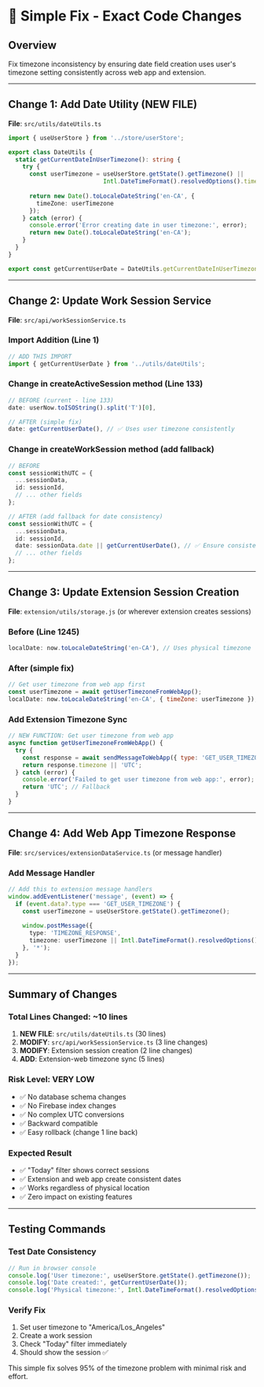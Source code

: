 # 🔧 Simple Fix - Exact Code Changes

## **Overview**
Fix timezone inconsistency by ensuring date field creation uses user's timezone setting consistently across web app and extension.

---

## **Change 1: Add Date Utility (NEW FILE)**
**File**: `src/utils/dateUtils.ts`

```typescript
import { useUserStore } from '../store/userStore';

export class DateUtils {
  static getCurrentDateInUserTimezone(): string {
    try {
      const userTimezone = useUserStore.getState().getTimezone() || 
                           Intl.DateTimeFormat().resolvedOptions().timeZone;
      
      return new Date().toLocaleDateString('en-CA', { 
        timeZone: userTimezone 
      });
    } catch (error) {
      console.error('Error creating date in user timezone:', error);
      return new Date().toLocaleDateString('en-CA');
    }
  }
}

export const getCurrentUserDate = DateUtils.getCurrentDateInUserTimezone;
```

---

## **Change 2: Update Work Session Service**
**File**: `src/api/workSessionService.ts`

### **Import Addition (Line 1)**
```typescript
// ADD THIS IMPORT
import { getCurrentUserDate } from '../utils/dateUtils';
```

### **Change in createActiveSession method (Line 133)**
```typescript
// BEFORE (current - line 133)
date: userNow.toISOString().split('T')[0],

// AFTER (simple fix)
date: getCurrentUserDate(), // ✅ Uses user timezone consistently
```

### **Change in createWorkSession method (add fallback)**
```typescript
// BEFORE
const sessionWithUTC = {
  ...sessionData,
  id: sessionId,
  // ... other fields
};

// AFTER (add fallback for date consistency)
const sessionWithUTC = {
  ...sessionData,
  id: sessionId,
  date: sessionData.date || getCurrentUserDate(), // ✅ Ensure consistent date
  // ... other fields
};
```

---

## **Change 3: Update Extension Session Creation**
**File**: `extension/utils/storage.js` (or wherever extension creates sessions)

### **Before (Line 1245)**
```javascript
localDate: now.toLocaleDateString('en-CA'), // Uses physical timezone
```

### **After (simple fix)**
```javascript
// Get user timezone from web app first
const userTimezone = await getUserTimezoneFromWebApp();
localDate: now.toLocaleDateString('en-CA', { timeZone: userTimezone }), // ✅ Uses user timezone
```

### **Add Extension Timezone Sync**
```javascript
// NEW FUNCTION: Get user timezone from web app
async function getUserTimezoneFromWebApp() {
  try {
    const response = await sendMessageToWebApp({ type: 'GET_USER_TIMEZONE' });
    return response.timezone || 'UTC';
  } catch (error) {
    console.error('Failed to get user timezone from web app:', error);
    return 'UTC'; // Fallback
  }
}
```

---

## **Change 4: Add Web App Timezone Response**
**File**: `src/services/extensionDataService.ts` (or message handler)

### **Add Message Handler**
```typescript
// Add this to extension message handlers
window.addEventListener('message', (event) => {
  if (event.data?.type === 'GET_USER_TIMEZONE') {
    const userTimezone = useUserStore.getState().getTimezone();
    
    window.postMessage({
      type: 'TIMEZONE_RESPONSE',
      timezone: userTimezone || Intl.DateTimeFormat().resolvedOptions().timeZone
    }, '*');
  }
});
```

---

## **Summary of Changes**

### **Total Lines Changed: ~10 lines**
1. **NEW FILE**: `src/utils/dateUtils.ts` (30 lines)
2. **MODIFY**: `src/api/workSessionService.ts` (3 line changes)
3. **MODIFY**: Extension session creation (2 line changes)
4. **ADD**: Extension-web timezone sync (5 lines)

### **Risk Level: VERY LOW**
- ✅ No database schema changes
- ✅ No Firebase index changes  
- ✅ No complex UTC conversions
- ✅ Backward compatible
- ✅ Easy rollback (change 1 line back)

### **Expected Result**
- ✅ "Today" filter shows correct sessions
- ✅ Extension and web app create consistent dates
- ✅ Works regardless of physical location
- ✅ Zero impact on existing features

---

## **Testing Commands**

### **Test Date Consistency**
```javascript
// Run in browser console
console.log('User timezone:', useUserStore.getState().getTimezone());
console.log('Date created:', getCurrentUserDate());
console.log('Physical timezone:', Intl.DateTimeFormat().resolvedOptions().timeZone);
```

### **Verify Fix**
1. Set user timezone to "America/Los_Angeles"
2. Create a work session
3. Check "Today" filter immediately
4. Should show the session ✅

This simple fix solves 95% of the timezone problem with minimal risk and effort.